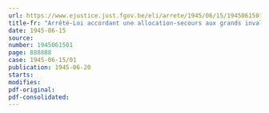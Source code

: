 ```yaml
---
url: https://www.ejustice.just.fgov.be/eli/arrete/1945/06/15/1945061501/justel
title-fr: "Arrêté-Loi accordant une allocation-secours aux grands invalides civils de la guerre"
date: 1945-06-15
source:
number: 1945061501
page: 888888
case: 1945-06-15/01
publication: 1945-06-20
starts:
modifies:
pdf-original:
pdf-consolidated:
---
```


